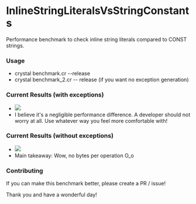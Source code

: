 # InlineStringLiteralsVsStringConstants
Performance benchmark to check inline string literals compared to CONST strings.

### Usage
 - crystal benchmark.cr --release
 - crystal benchmark_2.cr -- release (if you want no exception generation)


### Current Results (with exceptions)
 - ![](https://i.gyazo.com/fbe10183b1d24134569fd061e2fc63cb.png)
 - I believe it's a negligible performance difference. A developer should not worry at all. Use whatever way you feel more comfortable with!
 
### Current Results (without exceptions)
 - ![](https://i.gyazo.com/8794ca70035411295d6b0e22d2db65c4.png)
 - Main takeaway: Wow, no bytes per operation O_o
 
 
### Contributing

If you can make this benchmark better, please create a PR / issue!

Thank you and have a wonderful day!
